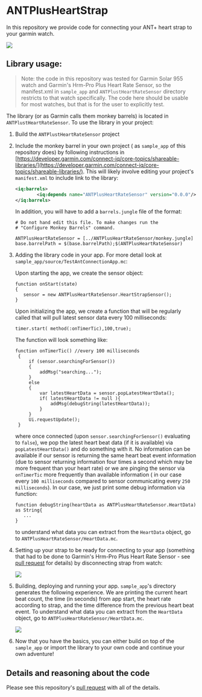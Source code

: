 # ANTPlusHeartStrap

In this repository we provide code for connecting your ANT+ heart strap to your garmin watch.

![](assets/watch_strap.jpeg)

## Library usage:

> Note: the code in this repository was tested for Garmin Solar 955 watch and Garmin's Hrm-Pro Plus Heart Rate Sensor, so the manifest.xml in `sample_app` and `ANTPlustHeartRateSensor` directory restricts to that watch specifically. The code here should be usable for most watches, but that is for the user to explicitly test.

The library (or as Garmin calls them monkey barrels) is located in `ANTPlustHeartRateSensor`. To use the library in your project:

1. Build the `ANTPlustHeartRateSensor` project

2. Include the monkey barrel in your own project ( as `sample_app` of this repository does) by following instructions in [https://developer.garmin.com/connect-iq/core-topics/shareable-libraries/](https://developer.garmin.com/connect-iq/core-topics/shareable-libraries/). This will likely involve editing your project's `manifest.xml` to include link to the library:

   ```xml
   <iq:barrels>
           <iq:depends name="ANTPlusHeartRateSensor" version="0.0.0"/>
   </iq:barrels>
   ```

   In addition, you will have to add a `barrels.jungle` file of the format:

   ```
   # Do not hand edit this file. To make changes run the
   # "Configure Monkey Barrels" command.
    
   ANTPlusHeartRateSensor = [../ANTPlusHeartRateSensor/monkey.jungle]
   base.barrelPath = $(base.barrelPath);$(ANTPlusHeartRateSensor)
   ```

3. Adding the library code in your app. For more detail look at `sample_app/source/TestAntConnectionApp.mc`:

   Upon starting the app, we create the sensor object:
   
   ```
   function onStart(state) 
   {
      sensor = new ANTPlusHeartRateSensor.HeartStrapSensor();
   }
   ```
   
   Upon initializing the app, we create a function that will be regularly called that will pull latest sensor data every 100 milliseconds:

   ```
   timer.start( method(:onTimerTic),100,true);
   ```
   
   The function will look something like:
   ```
   function onTimerTic() //every 100 milliseconds
    {
        if (sensor.searchingForSensor())
        {
            addMsg("searching...");
        }
        else
        {
            var latestHeartData = sensor.popLatestHeartData();
            if( latestHeartData != null ){
                addMsg(debugString(latestHeartData));
            }
        }
        Ui.requestUpdate();
    }
   ```
   where once connected (upon `sensor.searchingForSensor()` evaluating to `false`), we pop the latest heart beat data (if it is available) via `popLatestHeartData()` and do something with it. No information can be available if our sensor is returning the same heart beat event information (due to sensor returning information four times a second which may be more frequent than your heart rate) or we are pinging the sensor via `onTimerTic` more frequently than available information ( in our case every `100 milliseconds` compared to sensor communicating every `250 milliseconds`).   In our case, we just print some debug information via function:
   
   ```
   function debugString(heartData as ANTPlusHeartRateSensor.HeartData) as String{
      ...
   }
   ```
   to understand what data you can extract from the `HeartData` object, go to `ANTPlusHeartRateSensor/HeartData.mc`.

4. Setting up your strap to be ready for connecting to your app (something that had to be done to Garmin's Hrm-Pro Plus Heart Rate Sensor - see [pull request](https://github.com/mannyray/ANTPlusHeartStrap/pull/1) for details) by disconnecting strap from watch:

   ![](assets/disconnect.gif)

5. Building, deploying and running your app. `sample_app`'s directory generates the following experience. We are printing
the current heart beat count, the time (in seconds) from app start, the heart rate according to strap, and the time difference from the previous heart beat event. To understand what data you can extract from the `HeartData` object, go to `ANTPlusHeartRateSensor/HeartData.mc`.

   ![](assets/running_app.gif)

6. Now that you have the basics, you can either build on top of the `sample_app` or import the library to your own code and continue your own adventure!

## Details and reasoning about the code

Please see this repository's [pull request](https://github.com/mannyray/ANTPlusHeartStrap/pull/1) with all of the details.

